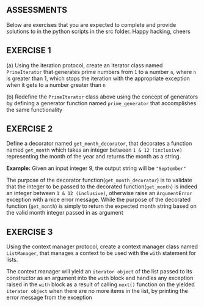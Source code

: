 ## ASSESSMENTS

Below are exercises that you are expected to complete and provide solutions to in the python scripts in the src folder. Happy hacking, cheers

## EXERCISE 1

(a) Using the iteration protocol, create an iterator class named `PrimeIterator` that generates prime numbers from `1` to a number `n`, where `n` is greater than 1, which stops the iteration with the appropriate exception when it gets to a number greater than `n` 

(b) Redefine the `PrimeIterator` class above using the concept of generators by defining a generator function named `prime_generator` that accomplishes the same functionality

## EXERCISE 2

Define a decorator named `get_month_decorator`, that decorates a function named `get_month` which takes an integer between `1 & 12 (inclusive)` representing the month of the year and returns the month as a string.

**Example:** Given an input integer 9, the output string will be `"September"`

The purpose of the decorator function(`get_month_decorator`) is to validate that the integer to be passed to the decorated function(`get_month`) is indeed an integer between `1 & 12 (inclusive)`, otherwise raise an `ArgumentError` exception with a nice error message. While the purpose of the decorated function (`get_month`) is simply to return the expected month string based on the valid month integer passed in as argument

## EXERCISE 3

Using the context manager protocol, create a context manager class named `ListManager`, that manages a context to be used with the `with` statement for lists. 

The context manager will yield an `iterator object` of the list passed to its constructor as an argument into the `with` block and handles any exception raised in the `with` block as a result of calling `next()` function on the yielded `iterator object` when there are no more items in the list, by printing the error message from the exception
